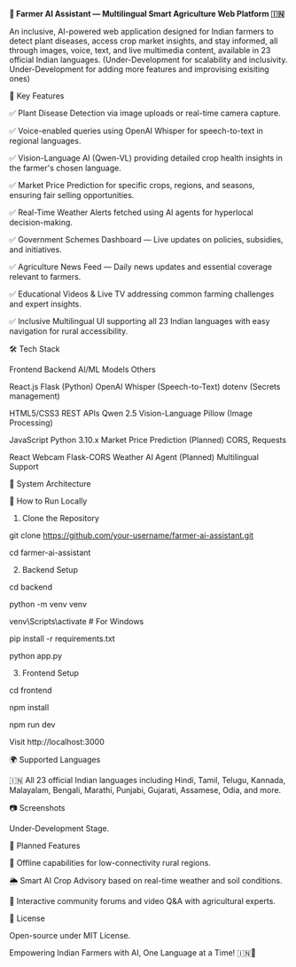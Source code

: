 **🌾 Farmer AI Assistant — Multilingual Smart Agriculture Web Platform 🇮🇳**
                                                                                    

An inclusive, AI-powered web application designed for Indian farmers to detect plant diseases, access crop market insights, and stay informed, all through images, voice, text, and live multimedia content, available in 23 official Indian languages. (Under-Development for scalability and inclusivity. Under-Development for adding more features and improvising exisiting ones)

📌 Key Features

✅ Plant Disease Detection via image uploads or real-time camera capture.

✅ Voice-enabled queries using OpenAI Whisper for speech-to-text in regional languages.

✅ Vision-Language AI (Qwen-VL) providing detailed crop health insights in the farmer's chosen language.

✅ Market Price Prediction for specific crops, regions, and seasons, ensuring fair selling opportunities.

✅ Real-Time Weather Alerts fetched using AI agents for hyperlocal decision-making.

✅ Government Schemes Dashboard — Live updates on policies, subsidies, and initiatives.

✅ Agriculture News Feed — Daily news updates and essential coverage relevant to farmers.

✅ Educational Videos & Live TV addressing common farming challenges and expert insights.

✅ Inclusive Multilingual UI supporting all 23 Indian languages with easy navigation for rural accessibility.

🛠️ Tech Stack

Frontend	Backend	AI/ML Models	Others

React.js	Flask (Python)	OpenAI Whisper (Speech-to-Text)	dotenv (Secrets management)

HTML5/CSS3	REST APIs	Qwen 2.5 Vision-Language	Pillow (Image Processing)

JavaScript	Python 3.10.x	Market Price Prediction (Planned)	CORS, Requests

React Webcam	Flask-CORS	Weather AI Agent (Planned)	Multilingual Support

🎯 System Architecture

🚀 How to Run Locally

1. Clone the Repository
   
git clone https://github.com/your-username/farmer-ai-assistant.git

cd farmer-ai-assistant

2. Backend Setup
   
cd backend

python -m venv venv

venv\Scripts\activate  # For Windows

pip install -r requirements.txt

python app.py

3. Frontend Setup
   
cd frontend

npm install

npm run dev

Visit http://localhost:3000

🌍 Supported Languages

🇮🇳 All 23 official Indian languages including Hindi, Tamil, Telugu, Kannada, Malayalam, Bengali, Marathi, Punjabi, Gujarati, Assamese, Odia, and more.

📷 Screenshots

Under-Development Stage.

📡 Planned Features

🌾 Offline capabilities for low-connectivity rural regions.

🌦️ Smart AI Crop Advisory based on real-time weather and soil conditions.

🎥 Interactive community forums and video Q&A with agricultural experts.

📃 License

Open-source under MIT License.

Empowering Indian Farmers with AI, One Language at a Time! 🇮🇳🌾

